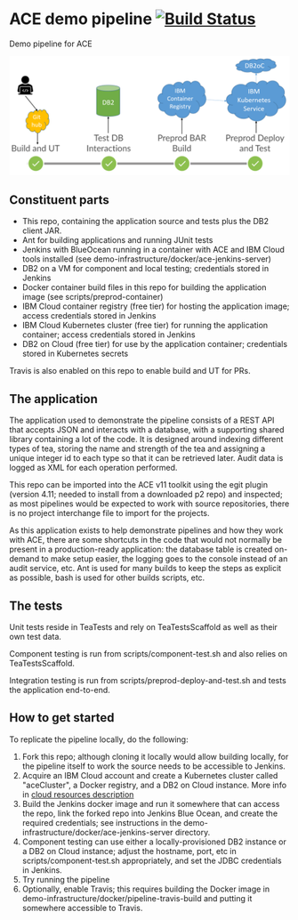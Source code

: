 # ACE demo pipeline [![Build Status](https://travis.ibm.com/TDOLBY/ace-pipeline-demo-20-08.svg?token=xVXapEHRzgxy81sq3YrV&branch=master)](https://travis.ibm.com/TDOLBY/ace-pipeline-demo-20-08)

Demo pipeline for ACE 


![Pipeline overview](demo-slide-picture.png)

## Constituent parts

- This repo, containing the application source and tests plus the DB2 client JAR.
- Ant for building applications and running JUnit tests
- Jenkins with BlueOcean running in a container with ACE and IBM Cloud tools installed (see demo-infrastructure/docker/ace-jenkins-server)
- DB2 on a VM for component and local testing; credentials stored in Jenkins
- Docker container build files in this repo for building the application image (see scripts/preprod-container)
- IBM Cloud container registry (free tier) for hosting the application image; access credentials stored in Jenkins
- IBM Cloud Kubernetes cluster (free tier) for running the application container; access credentials stored in Jenkins
- DB2 on Cloud (free tier) for use by the application container; credentials stored in Kubernetes secrets

 Travis is also enabled on this repo to enable build and UT for PRs.

## The application

The application used to demonstrate the pipeline consists of a REST API that accepts JSON and interacts with a database, with a supporting shared library containing a lot of the code. It is designed around indexing different types of tea, storing the name and strength of the tea and assigning a unique integer id to each type so that it can be retrieved later. Audit data is logged as XML for each operation performed.

This repo can be imported into the ACE v11 toolkit using the egit plugin (version 4.11; needed to install from a downloaded p2 repo) and inspected; as most pipelines would be expected to work with source repositories, there is no project interchange file to import for the projects.

As this application exists to help demonstrate pipelines and how they work with ACE, there are some shortcuts in the code that would not normally be present in a production-ready application: the database table is created on-demand to make setup easier, the logging goes to the console instead of an audit service, etc. Ant is used for many builds to keep the steps as explicit as possible, bash is used for other builds scripts, etc.

## The tests

Unit tests reside in TeaTests and rely on TeaTestsScaffold as well as their own test data.

Component testing is run from scripts/component-test.sh and also relies on TeaTestsScaffold.

Integration testing is run from scripts/preprod-deploy-and-test.sh and tests the application end-to-end.

## How to get started

To replicate the pipeline locally, do the following:

1) Fork this repo; although cloning it locally would allow building locally, for the pipeline itself to work the source needs to be accessible to Jenkins.
2) Acquire an IBM Cloud account and create a Kubernetes cluster called "aceCluster", a Docker registry, and a DB2 on Cloud instance. More info in [cloud resources description](cloud-resources.md)
3) Build the Jenkins docker image and run it somewhere that can access the repo, link the forked repo into Jenkins Blue Ocean, and create the required credentials; see instructions in the demo-infrastructure/docker/ace-jenkins-server directory. 
4) Component testing can use either a locally-provisioned DB2 instance or a DB2 on Cloud instance; adjust the hostname, port, etc in scripts/component-test.sh appropriately, and set the JDBC credentials in Jenkins.
5) Try running the pipeline
6) Optionally, enable Travis; this requires building the Docker image in demo-infrastructure/docker/pipeline-travis-build and putting it somewhere accessible to Travis.

